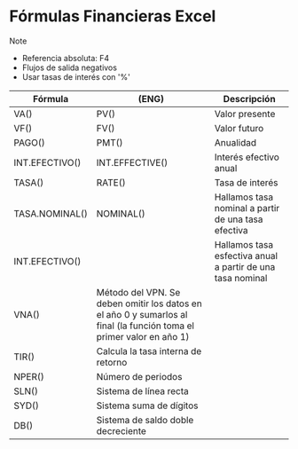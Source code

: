# Fórmulas Financieras Excel

>[!Note]
>- Referencia absoluta: F4
>- Flujos de salida negativos
>- Usar tasas de interés con '%'

| Fórmula | (ENG) | Descripción |
|-|-|-|
| VA() | PV() | Valor presente |
| VF() | FV() | Valor futuro |
| PAGO() | PMT() | Anualidad |
| INT.EFECTIVO() | INT.EFFECTIVE() | Interés efectivo anual |
| TASA() | RATE() | Tasa de interés |
| TASA.NOMINAL() | NOMINAL() | Hallamos tasa nominal a partir de una tasa efectiva |
| INT.EFECTIVO() |  | Hallamos tasa esfectiva anual a partir de una tasa nominal |
| VNA() | Método del VPN. Se deben omitir los datos en el año 0 y sumarlos al final (la función toma el primer valor en año 1) |
| TIR() | Calcula la tasa interna de retorno |
| NPER() | Número de periodos |
| SLN() | Sistema de línea recta |
| SYD() | Sistema suma de dígitos |
| DB() | Sistema de saldo doble decreciente |


